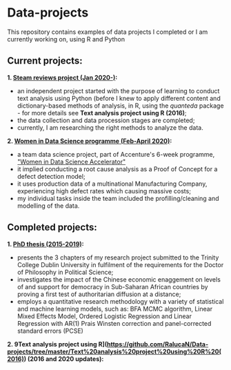 # Data-projects
This repository contains examples of data projects I completed or I am currently working on, using R and Python

## Current projects:
<b>1. [Steam reviews project (Jan 2020-)](https://github.com/RalucaN/Data-projects/tree/master/Steam%20review%20project%20(2020-)):</b>
  - an independent project started with the purpose of learning to conduct text analysis using Python (before I knew to apply different content and dictionary-based methods of analysis, in R, using the <i>quanteda</i> package - for more details see <b>Text analysis project using R (2016)</b>;
  - the data collection and data procession stages are completed;
  - currently, I am  researching the right methods to analyze the data.

<b>2. [Women in Data Science programme (Feb-April 2020)](https://github.com/RalucaN/Data-projects/tree/master/Women_in_Data_Science_programme_(Feb%202020-)):</b>
  - a team data science project, part of Accenture's 6-week programme, ["Women in Data Science Accelerator"](https://www.accenture.com/ie-en/careers/women-in-data-science?src=SOMS)
  - it implied conducting a root cause analysis as a Proof of Concept for a defect detection model;
  - it uses production data of a multinational Manufacturing Company, experiencing high defect rates which causing massive costs;
  - my individual tasks inside the team included the profilling/cleaning and modelling of the data.

## Completed projects:
<b>1. [PhD thesis (2015-2019)](https://github.com/RalucaN/Data-projects/tree/master/PhD_thesis(2015-2019)): </b> 
  - presents the 3 chapters of my research project submitted to the Trinity College Dublin University in fulfilment of the requirements for the Doctor of Philosophy in Political Science;
  - investigates the impact of the Chinese economic enaggement on levels of and support for democracy in Sub-Saharan African countries by proving a first test of authoritarian diffusion at a distance;
  - employs a quantitative research methodology with a variety of statistical and machine learning models, such as: BFA MCMC algorithm, Linear Mixed Effects Model, Ordered Logistic Regression and Linear Regression with AR(1) Prais Winsten correction and panel-corrected standard errors (PCSE) 
  
<b>2. 9Text analysis project using R](https://github.com/RalucaN/Data-projects/tree/master/Text%20analysis%20project%20using%20R%20(2016)) (2016 and 2020 updates):</b>


